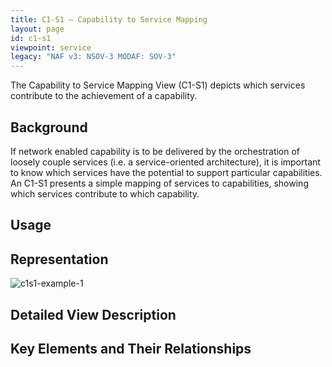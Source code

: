 ```yaml
---
title: C1-S1 – Capability to Service Mapping
layout: page
id: c1-s1
viewpoint: service
legacy: "NAF v3: NSOV-3 MODAF: SOV-3"
---
```



The Capability to Service Mapping View (C1-S1) depicts which services
contribute to the achievement of a capability.

## Background

If network enabled capability is to be delivered by the orchestration of
loosely couple services (i.e. a service-oriented architecture), it is
important to know which services have the potential to support
particular capabilities. An C1-S1 presents a simple mapping of services
to capabilities, showing which services contribute to which capability.

## Usage

## Representation

![c1s1-example-1](http://nafdocs.org/wp-content/uploads/2013/06/c1s1-example-1.png)

## Detailed View Description

## Key Elements and Their Relationships




